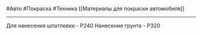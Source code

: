 #Авто #Покраска  #Техника 
[[Материалы для покраски автомобиля]]
___________
Для нанесения шпатлевки - Р240
Нанесение грунта - Р320